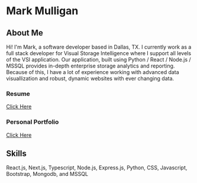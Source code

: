 # Mark Mulligan

## About Me

Hi! I'm Mark, a software developer based in Dallas, TX. I currently work as a full stack developer for Visual Storage Intelligence where I support all levels of the VSI application. Our application, built using Python / React / Node.js / MSSQL provides in-depth enterprise storage analytics and reporting. Because of this, I have a lot of experience working with advanced data visuallization and robust, dynamic websites with ever changing data.

### Resume

[Click Here](https://mark-mulligan.github.io/assets/images/MarkMulliganFrontEndDeveloper.pdf)

### Personal Portfolio

[Click Here](https://www.mulligandesigns.com)

## Skills

React.js, Next.js, Typescript, Node.js, Express.js, Python, CSS, Javascript, Bootstrap, Mongodb, and MSSQL
